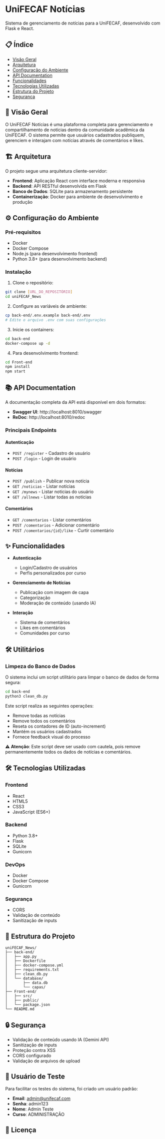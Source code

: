 # UniFECAF Notícias

Sistema de gerenciamento de notícias para a UniFECAF, desenvolvido com Flask e React.

## 📋 Índice

- [Visão Geral](#visão-geral)
- [Arquitetura](#arquitetura)
- [Configuração do Ambiente](#configuração-do-ambiente)
- [API Documentation](#api-documentation)
- [Funcionalidades](#funcionalidades)
- [Tecnologias Utilizadas](#tecnologias-utilizadas)
- [Estrutura do Projeto](#estrutura-do-projeto)
- [Segurança](#segurança)

## 🎯 Visão Geral

O UniFECAF Notícias é uma plataforma completa para gerenciamento e compartilhamento de notícias dentro da comunidade acadêmica da UniFECAF. O sistema permite que usuários cadastrados publiquem, gerenciem e interajam com notícias através de comentários e likes.

## 🏗️ Arquitetura

O projeto segue uma arquitetura cliente-servidor:
- **Frontend**: Aplicação React com interface moderna e responsiva
- **Backend**: API RESTful desenvolvida em Flask
- **Banco de Dados**: SQLite para armazenamento persistente
- **Containerização**: Docker para ambiente de desenvolvimento e produção

## ⚙️ Configuração do Ambiente

### Pré-requisitos
- Docker
- Docker Compose
- Node.js (para desenvolvimento frontend)
- Python 3.8+ (para desenvolvimento backend)

### Instalação

1. Clone o repositório:
```bash
git clone [URL_DO_REPOSITÓRIO]
cd uniFECAF_News
```

2. Configure as variáveis de ambiente:
```bash
cp back-end/.env.example back-end/.env
# Edite o arquivo .env com suas configurações
```

3. Inicie os containers:
```bash
cd back-end
docker-compose up -d
```

4. Para desenvolvimento frontend:
```bash
cd Front-end
npm install
npm start
```

## 📚 API Documentation

A documentação completa da API está disponível em dois formatos:

- **Swagger UI**: http://localhost:8010/swagger
- **ReDoc**: http://localhost:8010/redoc

### Principais Endpoints

#### Autenticação
- `POST /register` - Cadastro de usuário
- `POST /login` - Login de usuário

#### Notícias
- `POST /publish` - Publicar nova notícia
- `GET /noticias` - Listar notícias
- `GET /mynews` - Listar notícias do usuário
- `GET /allnews` - Listar todas as notícias

#### Comentários
- `GET /comentarios` - Listar comentários
- `POST /comentarios` - Adicionar comentário
- `POST /comentarios/{id}/like` - Curtir comentário

## ✨ Funcionalidades

- **Autenticação**
  - Login/Cadastro de usuários
  - Perfis personalizados por curso

- **Gerenciamento de Notícias**
  - Publicação com imagem de capa
  - Categorização
  - Moderação de conteúdo (usando IA)

- **Interação**
  - Sistema de comentários
  - Likes em comentários
  - Comunidades por curso

## 🛠️ Utilitários

### Limpeza do Banco de Dados
O sistema inclui um script utilitário para limpar o banco de dados de forma segura:

```bash
cd back-end
python3 clean_db.py
```

Este script realiza as seguintes operações:
- Remove todas as notícias
- Remove todos os comentários
- Reseta os contadores de ID (auto-increment)
- Mantém os usuários cadastrados
- Fornece feedback visual do processo

⚠️ **Atenção**: Este script deve ser usado com cautela, pois remove permanentemente todos os dados de notícias e comentários.

## 🛠️ Tecnologias Utilizadas

### Frontend
- React
- HTML5
- CSS3
- JavaScript (ES6+)

### Backend
- Python 3.8+
- Flask
- SQLite
- Gunicorn

### DevOps
- Docker
- Docker Compose
- Gunicorn

### Segurança
- CORS
- Validação de conteúdo
- Sanitização de inputs

## 📁 Estrutura do Projeto

```
uniFECAF_News/
├── back-end/
│   ├── app.py
│   ├── Dockerfile
│   ├── docker-compose.yml
│   ├── requirements.txt
│   ├── clean_db.py
│   └── database/
│       ├── data.db
│       └── capas/
├── Front-end/
│   ├── src/
│   ├── public/
│   └── package.json
└── README.md
```

## 🔒 Segurança

- Validação de conteúdo usando IA (Gemini API)
- Sanitização de inputs
- Proteção contra XSS
- CORS configurado
- Validação de arquivos de upload

## 👥 Usuário de Teste

Para facilitar os testes do sistema, foi criado um usuário padrão:

- **Email**: admin@unifecaf.com
- **Senha**: admin123
- **Nome**: Admin Teste
- **Curso**: ADMINISTRAÇÃO

## 📝 Licença
